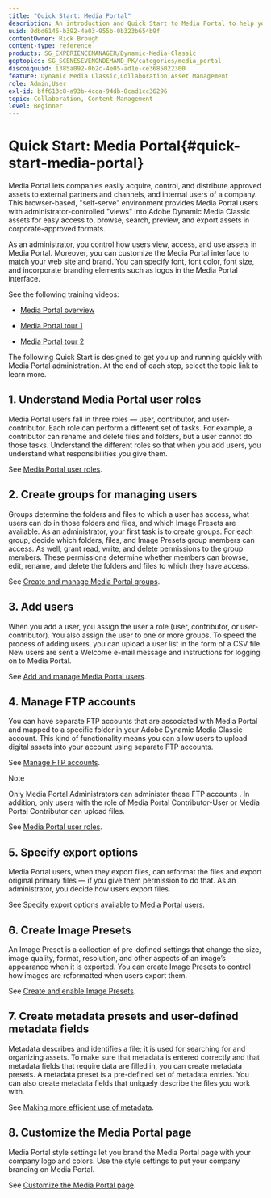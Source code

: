 ```yaml
---
title: "Quick Start: Media Portal"
description: An introduction and Quick Start to Media Portal to help you get up and running quickly with Media Portal techniques and administration in Adobe Dynamic Media Classic.
uuid: 0dbd6146-b392-4e03-955b-0b323b654b9f
contentOwner: Rick Brough
content-type: reference
products: SG_EXPERIENCEMANAGER/Dynamic-Media-Classic
geptopics: SG_SCENESEVENONDEMAND_PK/categories/media_portal
discoiquuid: 1385a092-0b2c-4e05-ad1e-ce3685022300
feature: Dynamic Media Classic,Collaboration,Asset Management
role: Admin,User
exl-id: bff613c8-a93b-4cca-94db-8cad1cc36296
topic: Collaboration, Content Management
level: Beginner
---
```

# Quick Start: Media Portal{#quick-start-media-portal}

Media Portal lets companies easily acquire, control, and distribute approved assets to external partners and channels, and internal users of a company. This browser-based, "self-serve" environment provides Media Portal users with administrator-controlled "views" into Adobe Dynamic Media Classic assets for easy access to, browse, search, preview, and export assets in corporate-approved formats.

As an administrator, you control how users view, access, and use assets in Media Portal. Moreover, you can customize the Media Portal interface to match your web site and brand. You can specify font, font color, font size, and incorporate branding elements such as logos in the Media Portal interface.

See the following training videos:

* [Media Portal overview](https://s7d5.scene7.com/s7viewers/html5/VideoViewer.html?videoserverurl=https://s7d5.scene7.com/is/content/&emailurl=https://s7d5.scene7.com/s7/emailFriend&serverUrl=https://s7d5.scene7.com/is/image/&config=Scene7SharedAssets/Universal_HTML5_Video&contenturl=https://s7d5.scene7.com/skins/&asset=S7tutorials/544_mp_overview1_converted%20renamed_Done-AVS)

* [Media Portal tour 1](https://s7d5.scene7.com/s7viewers/html5/VideoViewer.html?videoserverurl=https://s7d5.scene7.com/is/content/&emailurl=https://s7d5.scene7.com/s7/emailFriend&serverUrl=https://s7d5.scene7.com/is/image/&config=Scene7SharedAssets/Universal_HTML5_Video&contenturl=https://s7d5.scene7.com/skins/&asset=S7tutorials/545_mp_tour1_user_converted%20renamed_Done-AVS)

* [Media Portal tour 2](https://s7d5.scene7.com/s7viewers/html5/VideoViewer.html?videoserverurl=https://s7d5.scene7.com/is/content/&emailurl=https://s7d5.scene7.com/s7/emailFriend&serverUrl=https://s7d5.scene7.com/is/image/&config=Scene7SharedAssets/Universal_HTML5_Video&contenturl=https://s7d5.scene7.com/skins/&asset=S7tutorials/546_mp_tour2_admin_converted%20renamed_Done-AVS)

The following Quick Start is designed to get you up and running quickly with Media Portal administration. At the end of each step, select the topic link to learn more.

## 1. Understand Media Portal user roles

Media Portal users fall in three roles — user, contributor, and user-contributor. Each role can perform a different set of tasks. For example, a contributor can rename and delete files and folders, but a user cannot do those tasks. Understand the different roles so that when you add users, you understand what responsibilities you give them.

See [Media Portal user roles](media-portal-user-roles.md#media_portal_user_roles).

## 2. Create groups for managing users

Groups determine the folders and files to which a user has access, what users can do in those folders and files, and which Image Presets are available. As an administrator, your first task is to create groups. For each group, decide which folders, files, and Image Presets group members can access. As well, grant read, write, and delete permissions to the group members. These permissions determine whether members can browse, edit, rename, and delete the folders and files to which they have access.

See [Create and manage Media Portal groups](creating-media-portal-groups.md#creating_and_managing_media_portal_groups).

## 3. Add users

When you add a user, you assign the user a role (user, contributor, or user-contributor). You also assign the user to one or more groups. To speed the process of adding users, you can upload a user list in the form of a CSV file. New users are sent a Welcome e-mail message and instructions for logging on to Media Portal.

See [Add and manage Media Portal users](adding-media-portal-users.md#adding_and_managing_media_portal_users).

## 4. Manage FTP accounts

You can have separate FTP accounts that are associated with Media Portal and mapped to a specific folder in your Adobe Dynamic Media Classic account. This kind of functionality means you can allow users to upload digital assets into your account using separate FTP accounts.

See [Manage FTP accounts](ftp-accounts.md#managing_ftp_accounts).

>[!NOTE]
>
>Only Media Portal Administrators can administer these FTP accounts . In addition, only users with the role of Media Portal Contributor-User or Media Portal Contributor can upload files.

See [Media Portal user roles](media-portal-user-roles.md#media_portal_user_roles).

## 5. Specify export options

Media Portal users, when they export files, can reformat the files and export original primary files — if you give them permission to do that. As an administrator, you decide how users export files.

See [Specify export options available to Media Portal users](specifying-export-options-available-media.md#specifying_export_options_available_to_media_portal_users).

## 6. Create Image Presets

An Image Preset is a collection of pre-defined settings that change the size, image quality, format, resolution, and other aspects of an image’s appearance when it is exported. You can create Image Presets to control how images are reformatted when users export them.

See [Create and enable Image Presets](creating-enabling-image-presets.md#creating_and_enabling_image_presets).

## 7. Create metadata presets and user-defined metadata fields

Metadata describes and identifies a file; it is used for searching for and organizing assets. To make sure that metadata is entered correctly and that metadata fields that require data are filled in, you can create metadata presets. A metadata preset is a pre-defined set of metadata entries. You can also create metadata fields that uniquely describe the files you work with.

See [Making more efficient use of metadata](making-efficient-metadata.md#making_more_efficient_use_of_metadata).

## 8. Customize the Media Portal page

Media Portal style settings let you brand the Media Portal page with your company logo and colors. Use the style settings to put your company branding on Media Portal.

See [Customize the Media Portal page](customizing-media-portal-screen.md#customizing_the_media_portal_screen).
